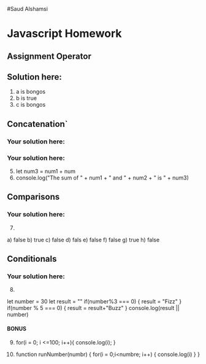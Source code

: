 #Saud Alshamsi

# Javascript Homework

## Assignment Operator
## Solution here:
1. a is bongos
2. b is true
3. c is bongos


## Concatenation`
### Your solution here:
### Your solution here:
5. let num3 = num1 + num
6. console.log("The sum of " + num1 + " and " + num2 + " is " + num3)

## Comparisons
### Your solution here:
7. 
a) false
b) true
c) false
d) fals
e) false
f) false
g) true
h) false 
## Conditionals

### Your solution here:
8. 
let number = 30
let result = ""
if(number%3 === 0) {
    result = "Fizz"
}
if(number % 5 === 0) {
    result = result+"Buzz"
}
console.log(result || number)

#### BONUS
9. for(i = 0; i <=100; i++){
    console.log(i);
}

10. function runNumber(numbr) {
    for(i = 0;i<numbre; i++) {
        console.log(i)
    }
}